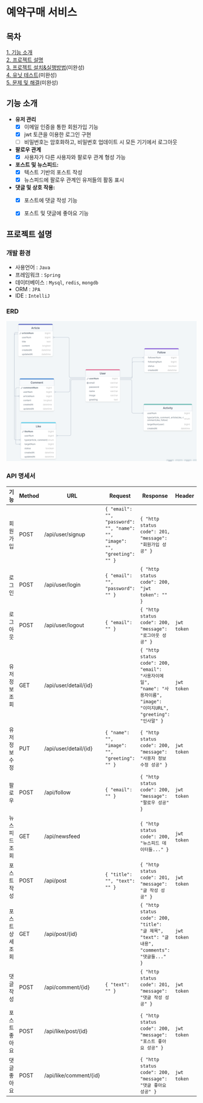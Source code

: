 # 예약구매 서비스

## 목차
[1. 기능 소개](#기능-소개)<br/>
[2. 프로젝트 설명](#프로젝트-설명)<br/>
[3. 프로젝트 설치&실행방법](#프로젝트-설치--실행-방법)(미완성)<br/>
[4. 유닛 테스트](#유닛-테스트)(미완성)<br/>
[5. 문제 및 해결](#문제-및-해결)(미완성)

## 기능 소개

- **유저 관리**
    - [x] 이메일 인증을 통한 회원가입 기능
    - [x] jwt 토큰을 이용한 로그인 구현
    - [ ] 비밀번호는 암호화하고, 비밀번호 업데이트 시 모든 기기에서 로그아웃
- **팔로우 관계**
    - [x] 사용자가 다른 사용자와 팔로우 관계 형성 가능
- **포스트 및 뉴스피드:**
    - [x] 텍스트 기반의 포스트 작성
    - [x] 뉴스피드에 팔로우 관계인 유저들의 활동 표시
- **댓글 및 상호 작용:**
    - [x] 포스트에 댓글 작성 기능
    - [x] 포스트 및 댓글에 좋아요 기능


## 프로젝트 설명

### 개발 환경
- 사용언어 : `Java`
- 프레임워크 : `Spring`
- 데이터베이스 : `Mysql`, `redis`, `mongdb`
- ORM : `JPA`
- IDE : `IntelliJ`

### ERD
![ERD image](./erd.png)


### API 명세서

| 기능         | Method | URL                 | Request | Response | Header |
|--------------|--------|---------------------|---------|----------|--------|
| 회원가입     | POST   | /api/user/signup    | `{ "email": "", "password": "", "name": "", "image": "", "greeting": "" }` | `{ "http status code": 201, "message": "회원가입 성공" }` | |
| 로그인       | POST   | /api/user/login     | `{ "email": "", "password": "" }` | `{ "http status code": 200, "jwt token": "" }` | |
| 로그아웃     | POST   | /api/user/logout    | `{ "email": "" }` | `{ "http status code": 200, "message": "로그아웃 성공" }` | `jwt token` |
| 유저 정보 조회 | GET    | /api/user/detail/{id} | | `{ "http status code": 200, "email": "사용자이메일", "name": "사용자이름", "image": "이미지URL", "greeting": "인사말" }` | `jwt token` |
| 유저 정보 수정 | PUT    | /api/user/detail/{id} | `{ "name": "", "image": "", "greeting": "" }` | `{ "http status code": 200, "message": "사용자 정보 수정 성공" }` | `jwt token` |
| 팔로우       | POST   | /api/follow          | `{ "email": "" }` | `{ "http status code": 200, "message": "팔로우 성공" }` | `jwt token` |
| 뉴스피드 조회 | GET    | /api/newsfeed        | | `{ "http status code": 200, "뉴스피드 데이터들..." }` | `jwt token` |
| 포스트 작성   | POST   | /api/post            | `{ "title": "", "text": "" }` | `{ "http status code": 201, "message": "글 작성 성공" }` | `jwt token` |
| 포스트 상세 조회 | GET    | /api/post/{id}       | | `{ "http status code": 200, "title": "글 제목", "text": "글 내용", "comments": "댓글들..." }` | `jwt token` |
| 댓글 작성     | POST   | /api/comment/{id}    | `{ "text": "" }` | `{ "http status code": 201, "message": "댓글 작성 성공" }` | `jwt token` |
| 포스트 좋아요 | POST   | /api/like/post/{id}  | | `{ "http status code": 200, "message": "포스트 좋아요 성공" }` | `jwt token` |
| 댓글 좋아요   | POST   | /api/like/comment/{id} | | `{ "http status code": 200, "message": "댓글 좋아요 성공" }` | `jwt token` |
